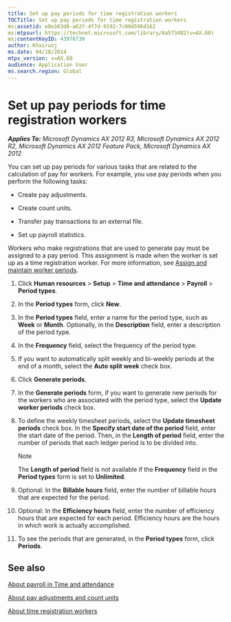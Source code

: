 ```yaml
---
title: Set up pay periods for time registration workers
TOCTitle: Set up pay periods for time registration workers
ms:assetid: e8e163d8-a62f-4f7d-9192-7c004596d162
ms:mtpsurl: https://technet.microsoft.com/library/Aa573402(v=AX.60)
ms:contentKeyID: 43976730
author: Khairunj
ms.date: 04/18/2014
mtps_version: v=AX.60
audience: Application User
ms.search.region: Global
---
```


# Set up pay periods for time registration workers 


_**Applies To:** Microsoft Dynamics AX 2012 R3, Microsoft Dynamics AX 2012 R2, Microsoft Dynamics AX 2012 Feature Pack, Microsoft Dynamics AX 2012_

You can set up pay periods for various tasks that are related to the calculation of pay for workers. For example, you use pay periods when you perform the following tasks:

  - Create pay adjustments.

  - Create count units.

  - Transfer pay transactions to an external file.

  - Set up payroll statistics.

Workers who make registrations that are used to generate pay must be assigned to a pay period. This assignment is made when the worker is set up as a time registration worker. For more information, see [Assign and maintain worker periods](assign-and-maintain-worker-periods.md).

1.  Click **Human resources** \> **Setup** \> **Time and attendance** \> **Payroll** \> **Period types**.

2.  In the **Period types** form, click **New**.

3.  In the **Period types** field, enter a name for the period type, such as **Week** or **Month**. Optionally, in the **Description** field, enter a description of the period type.

4.  In the **Frequency** field, select the frequency of the period type.

5.  If you want to automatically split weekly and bi-weekly periods at the end of a month, select the **Auto split week** check box.

6.  Click **Generate periods**.

7.  In the **Generate periods** form, if you want to generate new periods for the workers who are associated with the period type, select the **Update worker periods** check box.

8.  To define the weekly timesheet periods, select the **Update timesheet periods** check box. In the **Specify start date of the period** field, enter the start date of the period. Then, in the **Length of period** field, enter the number of periods that each ledger period is to be divided into.
    

    > [!NOTE]
    > <P>The <STRONG>Length of period</STRONG> field is not available if the <STRONG>Frequency</STRONG> field in the <STRONG>Period types</STRONG> form is set to <STRONG>Unlimited</STRONG>.</P>



9.  Optional: In the **Billable hours** field, enter the number of billable hours that are expected for the period.

10. Optional: In the **Efficiency hours** field, enter the number of efficiency hours that are expected for each period. Efficiency hours are the hours in which work is actually accomplished.

11. To see the periods that are generated, in the **Period types** form, click **Periods**.

## See also

[About payroll in Time and attendance](about-payroll-in-time-and-attendance.md)

[About pay adjustments and count units](about-pay-adjustments-and-count-units.md)

[About time registration workers](about-time-registration-workers.md)

  


